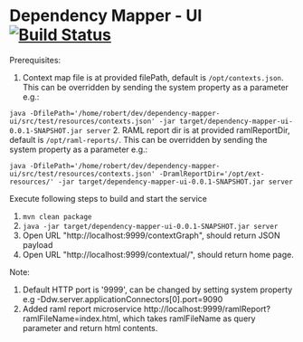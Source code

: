 # Dependency Mapper - UI [![Build Status](https://travis-ci.org/CJSCommonPlatform/dependency-mapper-ui.svg?branch=master)](https://github.com/CJSCommonPlatform/dependency-mapper-ui)

Prerequisites:

1. Context map file is at provided filePath, default is `/opt/contexts.json`. This can be overridden by sending the system property as a parameter  e.g.:

`java -DfilePath='/home/robert/dev/dependency-mapper-ui/src/test/resources/contexts.json' -jar target/dependency-mapper-ui-0.0.1-SNAPSHOT.jar server`
2. RAML report dir is at provided ramlReportDir, default is `/opt/raml-reports/`. This can be overridden by sending the system property as a parameter  e.g.:

`java -DfilePath='/home/robert/dev/dependency-mapper-ui/src/test/resources/contexts.json' -DramlReportDir='/opt/ext-resources/' -jar target/dependency-mapper-ui-0.0.1-SNAPSHOT.jar server`

Execute following steps to build and start the service

1. `mvn clean package`
2. `java -jar target/dependency-mapper-ui-0.0.1-SNAPSHOT.jar server` 
3. Open URL "http://localhost:9999/contextGraph", should return JSON payload
4. Open URL "http://localhost:9999/contextual/", should return home page.

Note:

1. Default HTTP port is '9999', can be changed by setting system property e.g -Ddw.server.applicationConnectors[0].port=9090
2. Added raml report microservice http://localhost:9999/ramlReport?ramlFileName=index.html, which takes ramlFileName as query parameter and return html contents. 
